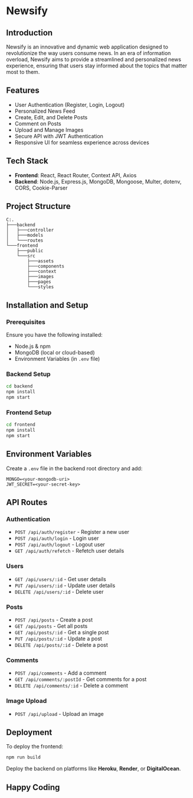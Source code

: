# Newsify

## Introduction
Newsify is an innovative and dynamic web application designed to revolutionize the way users consume news. In an era of information overload, Newsify aims to provide a streamlined and personalized news experience, ensuring that users stay informed about the topics that matter most to them.

## Features
- User Authentication (Register, Login, Logout)
- Personalized News Feed
- Create, Edit, and Delete Posts
- Comment on Posts
- Upload and Manage Images
- Secure API with JWT Authentication
- Responsive UI for seamless experience across devices

## Tech Stack
- **Frontend**: React, React Router, Context API, Axios
- **Backend**: Node.js, Express.js, MongoDB, Mongoose, Multer, dotenv, CORS, Cookie-Parser

## Project Structure
```
C:.
├───backend
│   ├───controller
│   ├───models
│   └───routes
└───frontend
    ├───public
    └───src
        ├───assets
        ├───components
        ├───context
        ├───images
        ├───pages
        └───styles
```

## Installation and Setup
### Prerequisites
Ensure you have the following installed:
- Node.js & npm
- MongoDB (local or cloud-based)
- Environment Variables (in `.env` file)

### Backend Setup
```sh
cd backend
npm install
npm start
```

### Frontend Setup
```sh
cd frontend
npm install
npm start
```

## Environment Variables
Create a `.env` file in the backend root directory and add:
```env
MONGO=<your-mongodb-uri>
JWT_SECRET=<your-secret-key>
```

## API Routes
### Authentication
- `POST /api/auth/register` - Register a new user
- `POST /api/auth/login` - Login user
- `POST /api/auth/logout` - Logout user
- `GET /api/auth/refetch` - Refetch user details

### Users
- `GET /api/users/:id` - Get user details
- `PUT /api/users/:id` - Update user details
- `DELETE /api/users/:id` - Delete user

### Posts
- `POST /api/posts` - Create a post
- `GET /api/posts` - Get all posts
- `GET /api/posts/:id` - Get a single post
- `PUT /api/posts/:id` - Update a post
- `DELETE /api/posts/:id` - Delete a post

### Comments
- `POST /api/comments` - Add a comment
- `GET /api/comments/:postId` - Get comments for a post
- `DELETE /api/comments/:id` - Delete a comment

### Image Upload
- `POST /api/upload` - Upload an image

## Deployment
To deploy the frontend:
```sh
npm run build
```
Deploy the backend on platforms like **Heroku**, **Render**, or **DigitalOcean**.

## Happy Coding
